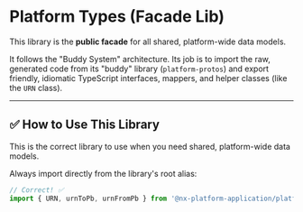 # Platform Types (Facade Lib)

This library is the **public facade** for all shared, platform-wide data models.

It follows the "Buddy System" architecture. Its job is to import the raw, generated code from its "buddy" library (`platform-protos`) and export friendly, idiomatic TypeScript interfaces, mappers, and helper classes (like the `URN` class).

---

## ✅ How to Use This Library

This is the correct library to use when you need shared, platform-wide data models.

Always import directly from the library's root alias:

```typescript
// Correct! ✅
import { URN, urnToPb, urnFromPb } from '@nx-platform-application/platform-types';
